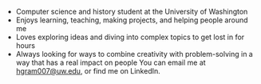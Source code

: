 - Computer science and history student at the University of Washington
- Enjoys learning, teaching, making projects, and helping people around me
- Loves exploring ideas and diving into complex topics to get lost in for hours
- Always looking for ways to combine creativity with problem-solving in a way that has a real impact on people
You can email me at hgram007@uw.edu, or find me on LinkedIn.
<!---
hughgramel/hughgramel is a ✨ special ✨ repository because its `README.md` (this file) appears on your GitHub profile.
You can click the Preview link to take a look at your changes.
--->
